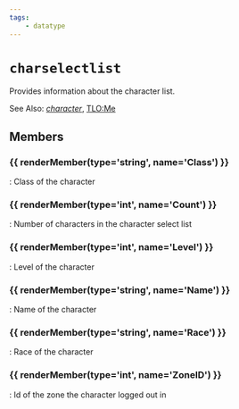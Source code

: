 ```yaml
---
tags:
    - datatype
---
```

# `charselectlist`

<!--dt-desc-start-->
Provides information about the character list.

See Also: [_character_](./datatype-character.md), [TLO:Me](../top-level-objects/tlo-me.md)
<!--dt-desc-end-->
## Members
<!--dt-members-start-->
### {{ renderMember(type='string', name='Class') }}

:   Class of the character

### {{ renderMember(type='int', name='Count') }}

:   Number of characters in the character select list

### {{ renderMember(type='int', name='Level') }}

:   Level of the character

### {{ renderMember(type='string', name='Name') }}

:   Name of the character

### {{ renderMember(type='string', name='Race') }}

:   Race of the character

### {{ renderMember(type='int', name='ZoneID') }}

:   Id of the zone the character logged out in
<!--dt-members-end-->
<!--dt-linkrefs-start-->
[int]: ./datatype-int.md
[string]: ./datatype-string.md
<!--dt-linkrefs-end-->
